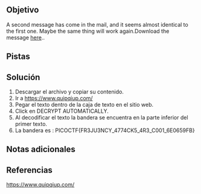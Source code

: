 ## Objetivo
A second message has come in the mail, and it seems almost identical to the first one. Maybe the same thing will work again.Download the message [here](https://artifacts.picoctf.net/c/183/message.txt)..

## Pistas
## Solución
1. Descargar el archivo y copiar su contenido.
2. Ir a https://www.quipqiup.com/
3. Pegar el texto dentro de la caja de texto en el sitio web.
4. Click en DECRYPT AUTOMATICALLY.
5. Al decodificar el texto la bandera se encuentra en la parte inferior del primer texto.
6. La bandera es :
PICOCTF{FR3JU3NCY_4774CK5_4R3_C001_6E0659FB}
## Notas adicionales
## Referencias
https://www.quipqiup.com/